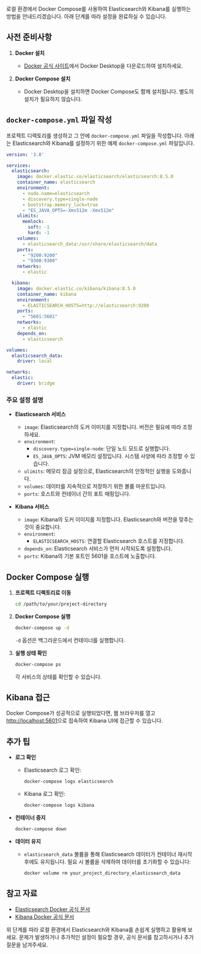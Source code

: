 로컬 환경에서 Docker Compose를 사용하여 Elasticsearch와 Kibana를 실행하는 방법을 안내드리겠습니다. 아래 단계를 따라 설정을 완료하실 수 있습니다.

## 사전 준비사항

1. **Docker 설치**
   - [Docker 공식 사이트](https://www.docker.com/get-started)에서 Docker Desktop을 다운로드하여 설치하세요.
   
2. **Docker Compose 설치**
   - Docker Desktop을 설치하면 Docker Compose도 함께 설치됩니다. 별도의 설치가 필요하지 않습니다.

## `docker-compose.yml` 파일 작성

프로젝트 디렉토리를 생성하고 그 안에 `docker-compose.yml` 파일을 작성합니다. 아래는 Elasticsearch와 Kibana를 설정하기 위한 예제 `docker-compose.yml` 파일입니다.

```yaml
version: '3.8'

services:
  elasticsearch:
    image: docker.elastic.co/elasticsearch/elasticsearch:8.5.0
    container_name: elasticsearch
    environment:
      - node.name=elasticsearch
      - discovery.type=single-node
      - bootstrap.memory_lock=true
      - "ES_JAVA_OPTS=-Xms512m -Xmx512m"
    ulimits:
      memlock:
        soft: -1
        hard: -1
    volumes:
      - elasticsearch_data:/usr/share/elasticsearch/data
    ports:
      - "9200:9200"
      - "9300:9300"
    networks:
      - elastic

  kibana:
    image: docker.elastic.co/kibana/kibana:8.5.0
    container_name: kibana
    environment:
      - ELASTICSEARCH_HOSTS=http://elasticsearch:9200
    ports:
      - "5601:5601"
    networks:
      - elastic
    depends_on:
      - elasticsearch

volumes:
  elasticsearch_data:
    driver: local

networks:
  elastic:
    driver: bridge
```

### 주요 설정 설명

- **Elasticsearch 서비스**
  - `image`: Elasticsearch의 도커 이미지를 지정합니다. 버전은 필요에 따라 조정하세요.
  - `environment`:
    - `discovery.type=single-node`: 단일 노드 모드로 실행합니다.
    - `ES_JAVA_OPTS`: JVM 메모리 설정입니다. 시스템 사양에 따라 조정할 수 있습니다.
  - `ulimits`: 메모리 잠금 설정으로, Elasticsearch의 안정적인 실행을 도와줍니다.
  - `volumes`: 데이터를 지속적으로 저장하기 위한 볼륨 마운트입니다.
  - `ports`: 호스트와 컨테이너 간의 포트 매핑입니다.

- **Kibana 서비스**
  - `image`: Kibana의 도커 이미지를 지정합니다. Elasticsearch와 버전을 맞추는 것이 중요합니다.
  - `environment`:
    - `ELASTICSEARCH_HOSTS`: 연결할 Elasticsearch 호스트를 지정합니다.
  - `depends_on`: Elasticsearch 서비스가 먼저 시작되도록 설정합니다.
  - `ports`: Kibana의 기본 포트인 5601을 호스트에 노출합니다.

## Docker Compose 실행

1. **프로젝트 디렉토리로 이동**
   ```bash
   cd /path/to/your/project-directory
   ```

2. **Docker Compose 실행**
   ```bash
   docker-compose up -d
   ```
   `-d` 옵션은 백그라운드에서 컨테이너를 실행합니다.

3. **실행 상태 확인**
   ```bash
   docker-compose ps
   ```
   각 서비스의 상태를 확인할 수 있습니다.

## Kibana 접근

Docker Compose가 성공적으로 실행되었다면, 웹 브라우저를 열고 [http://localhost:5601](http://localhost:5601)으로 접속하여 Kibana UI에 접근할 수 있습니다.

## 추가 팁

- **로그 확인**
  - Elasticsearch 로그 확인:
    ```bash
    docker-compose logs elasticsearch
    ```
  - Kibana 로그 확인:
    ```bash
    docker-compose logs kibana
    ```
  
- **컨테이너 중지**
  ```bash
  docker-compose down
  ```

- **데이터 유지**
  - `elasticsearch_data` 볼륨을 통해 Elasticsearch 데이터가 컨테이너 재시작 후에도 유지됩니다. 필요 시 볼륨을 삭제하여 데이터를 초기화할 수 있습니다:
    ```bash
    docker volume rm your_project_directory_elasticsearch_data
    ```

## 참고 자료

- [Elasticsearch Docker 공식 문서](https://www.elastic.co/guide/en/elasticsearch/reference/current/docker.html)
- [Kibana Docker 공식 문서](https://www.elastic.co/guide/en/kibana/current/docker.html)

위 단계를 따라 로컬 환경에서 Elasticsearch와 Kibana를 손쉽게 실행하고 활용해 보세요. 문제가 발생하거나 추가적인 설정이 필요할 경우, 공식 문서를 참고하시거나 추가 질문을 남겨주세요.